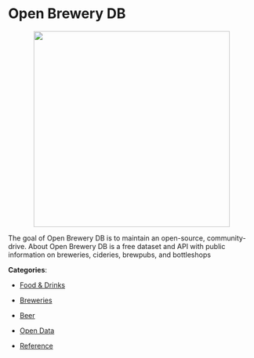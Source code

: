 # Open Brewery DB
<p align="center">
    <img width="400" src="https://raw.githubusercontent.com/apis-list/apis-list/apis/open-brewery-db/logo_256x256.png" />
</p>

The goal of Open Brewery DB is to maintain an open-source, community-drive. About Open Brewery DB is a free dataset and API with public information on breweries, cideries, brewpubs, and bottleshops



**Categories**:

- [Food & Drinks](https://github.com/apis-list/apis-list#food-and-drinks)

- [Breweries](https://github.com/apis-list/apis-list#breweries)

- [Beer](https://github.com/apis-list/apis-list#beer)

- [Open Data](https://github.com/apis-list/apis-list#open-data)

- [Reference](https://github.com/apis-list/apis-list#reference)



